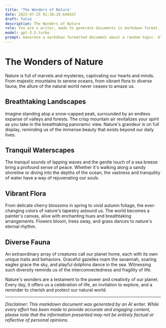 ```yaml
---
title: 'The Wonders of Nature'
date: 2023-07-25 01:38:19.646437
draft: false
description: The Wonders of Nature
role: You are a writer, made to generate documents in markdown format. It is very important that all of the documents you generate are in valid markdown format.
model: gpt-3.5-turbo
prompt: Generate a markdown formatted document about a random topic. At the bottom, include a disclaimer explaining that the document was generated by you. The first line of the document should be the title. Make sure that the entire document is in proper markdown format, using a mix of various tags to make the document visually appealing.
---
```


# The Wonders of Nature

Nature is full of marvels and mysteries, captivating our hearts and minds. From majestic mountains to serene oceans, from vibrant flora to diverse fauna, the allure of the natural world never ceases to amaze us.

## Breathtaking Landscapes

Imagine standing atop a snow-capped peak, surrounded by an endless expanse of valleys and forests. The crisp mountain air revitalizes your spirit as you take in the breathtaking panoramic view. Nature's grandeur is on full display, reminding us of the immense beauty that exists beyond our daily lives.

## Tranquil Waterscapes

The tranquil sounds of lapping waves and the gentle touch of a sea breeze bring a profound sense of peace. Whether it's walking along a sandy shoreline or diving into the depths of the ocean, the vastness and tranquility of water have a way of rejuvenating our souls. 

## Vibrant Flora

From delicate cherry blossoms in spring to vivid autumn foliage, the ever-changing colors of nature's tapestry astound us. The world becomes a painter's canvas, alive with enchanting hues and breathtaking arrangements. Flowers bloom, trees sway, and grass dances to nature's eternal rhythm.

## Diverse Fauna

An extraordinary array of creatures call our planet home, each with its own unique traits and behaviors. Graceful gazelles roam the savannah, soaring eagles grace the sky, and playful dolphins dance in the sea. Witnessing such diversity reminds us of the interconnectedness and fragility of life.

Nature's wonders are a testament to the power and creativity of our planet. Every day, it offers us a celebration of life, an invitation to explore, and a reminder to cherish and protect our natural world.

---

*Disclaimer: This markdown document was generated by an AI writer. While every effort has been made to provide accurate and engaging content, please note that the information presented may not be entirely factual or reflective of personal opinions.*
